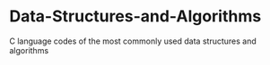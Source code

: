 # Data-Structures-and-Algorithms

C language codes of the most commonly used data structures and algorithms 
